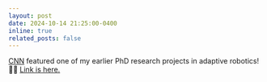 ```yaml
---
layout: post
date: 2024-10-14 21:25:00-0400
inline: true
related_posts: false
---
```


[CNN](https://www.cnn.com/science/yale-self-amputating-soft-robot-hnk-spc) featured one of my earlier PhD research projects in adaptive robotics! 🎉🤖 [Link is here.](https://www.cnn.com/science/yale-self-amputating-soft-robot-hnk-spc)
